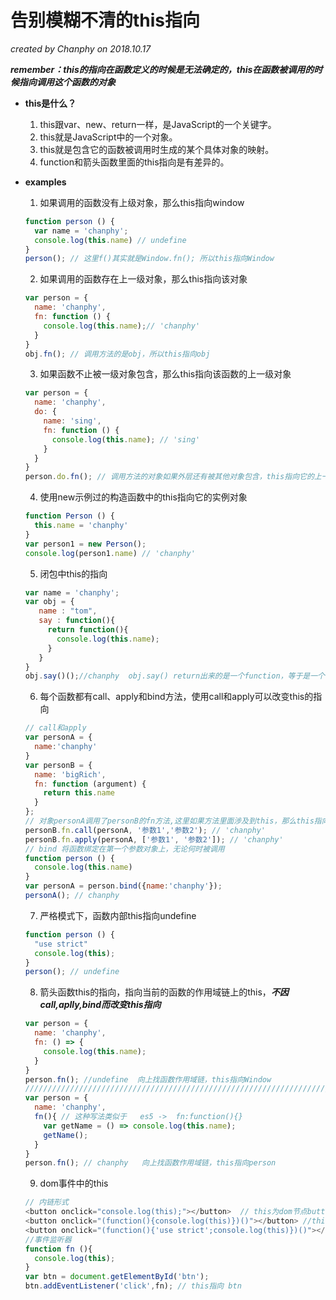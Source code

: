 # 告别模糊不清的this指向  
*created by Chanphy on 2018.10.17*

***remember：this的指向在函数定义的时候是无法确定的，this在函数被调用的时候指向调用这个函数的对象***  
- **this是什么？**  
   1. this跟var、new、return一样，是JavaScript的一个关键字。
   2. this就是JavaScript中的一个对象。
   3. this就是包含它的函数被调用时生成的某个具体对象的映射。
   4. function和箭头函数里面的this指向是有差异的。
- **examples**  

  1. 如果调用的函数没有上级对象，那么this指向window  
  
  ```javascript
  function person () {
    var name = 'chanphy';
    console.log(this.name) // undefine
  }
  person(); // 这里f()其实就是Window.fn(); 所以this指向Window
  ```
    
  2. 如果调用的函数存在上一级对象，那么this指向该对象  
  
  ```javascript
  var person = {
    name: 'chanphy',
    fn: function () {
      console.log(this.name);// 'chanphy'
    }
  }
  obj.fn(); // 调用方法的是obj，所以this指向obj
  ```    
    
  3. 如果函数不止被一级对象包含，那么this指向该函数的上一级对象  
  
  ```javascript
  var person = {
    name: 'chanphy',
    do: {
      name: 'sing',
      fn: function () {
        console.log(this.name); // 'sing'
      }
    }
  }
  person.do.fn(); // 调用方法的对象如果外层还有被其他对象包含，this指向它的上一级对象
  ```  
    
  4. 使用new示例过的构造函数中的this指向它的实例对象  
  
  ```javascript
  function Person () {
    this.name = 'chanphy'
  }
  var person1 = new Person();
  console.log(person1.name) // 'chanphy'
  ```
  
   5. 闭包中this的指向  
  
  ```javascript
  var name = 'chanphy';
  var obj = {
     name : "tom",
     say : function(){
       return function(){
         console.log(this.name);
       }
     }
  }
  obj.say()();//chanphy  obj.say() return出来的是一个function，等于是一个普通的function
  ```
    
  6. 每个函数都有call、apply和bind方法，使用call和apply可以改变this的指向  
  
  ```javascript
  // call和apply
  var personA = {
    name:'chanphy'
  }
  var personB = {
    name: 'bigRich',
    fn: function (argument) {
      return this.name
    }
  };
  // 对象personA调用了personB的fn方法,这里如果方法里面涉及到this，那么this指向personA
  personB.fn.call(personA, '参数1','参数2'); // 'chanphy'
  personB.fn.apply(personA, ['参数1', '参数2']); // 'chanphy'
  // bind 将函数绑定在第一个参数对象上，无论何时被调用
  function person () {
    console.log(this.name)
  }
  var personA = person.bind({name:'chanphy'});
  personA(); // chanphy
  ```
    
  7. 严格模式下，函数内部this指向undefine  
  
  ```javascript
  function person () {
    "use strict"
    console.log(this);
  }
  person(); // undefine
  ```
    
  8. 箭头函数this的指向，指向当前的函数的作用域链上的this，***不因call,aplly,bind而改变this指向***   
  
  ```javascript
  var person = {
    name: 'chanphy',
    fn: () => {
      console.log(this.name);
    }
  }
  person.fn(); //undefine  向上找函数作用域链，this指向Window
  //////////////////////////////////////////////////////////////////////华丽的分割线
  var person = {
    name: 'chanphy',
    fn(){ // 这种写法类似于   es5 ->  fn:function(){}  
      var getName = () => console.log(this.name);
      getName();
    }
  }
  person.fn(); // chanphy   向上找函数作用域链，this指向person
  ```
    
  9. dom事件中的this  
    
  ```javascript
  // 内链形式
  <button onclick="console.log(this);"></button>  // this为dom节点button
  <button onclick="(function(){console.log(this)})()"></button> //this为window
  <button onclick="(function(){'use strict';console.log(this)})()"></button> //this为undefine
  //事件监听器
  function fn (){
    console.log(this);
  }
  var btn = document.getElementById('btn');
  btn.addEventListener('click',fn); // this指向 btn
  



  
